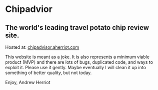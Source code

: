 # Chipadvior

## The world's leading travel potato chip review site.

Hosted at: [chipadvisor.aherriot.com](https:/chipadvisor.aherriot.com)

This website is meant as a joke. It is also represents a minimum viable product (MVP) and there are lots of bugs, duplicated code, and ways to exploit it. Please use it gently. Maybe eventually I will clean it up into something of better quality, but not today.

Enjoy,
Andrew Herriot
